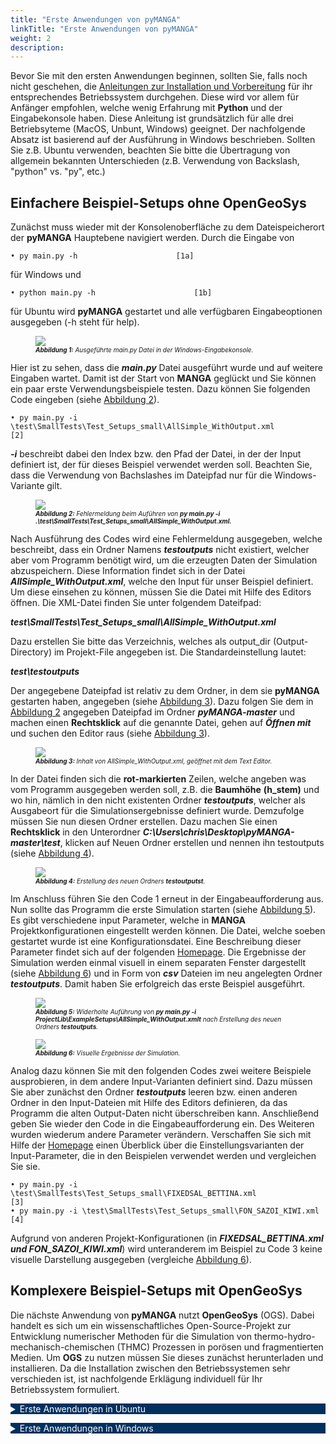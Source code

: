 ```yaml
---
title: "Erste Anwendungen von pyMANGA"
linkTitle: "Erste Anwendungen von pyMANGA"
weight: 2
description:
---
```


<head>
<style type="text/css">
<!--
details summary {color: white; background: #00305E; margin-bottom: 1em;}
-->
</style>
</head>

Bevor Sie mit den ersten Anwendungen beginnen, sollten Sie, falls noch nicht geschehen, die <a href="/de/docs/erste_schritte/installation">Anleitungen zur Installation und Vorbereitung</a> für ihr entsprechendes Betriebssystem durchgehen. Diese wird vor allem für Anfänger empfohlen, welche wenig Erfahrung mit **Python** und der Eingabekonsole haben. Diese Anleitung ist grundsätzlich für alle drei Betriebsyteme (MacOS, Unbunt, Windows) geeignet. Der nachfolgende Absatz ist basierend auf der Ausführung in Windows beschrieben. Sollten Sie z.B. Ubuntu verwenden, beachten Sie bitte die Übertragung von allgemein bekannten Unterschieden (z.B. Verwendung von Backslash, "python" vs. "py", etc.)

## Einfachere Beispiel-Setups ohne OpenGeoSys

Zunächst muss wieder mit der Konsolenoberfläche zu dem Dateispeicherort der **pyMANGA** Hauptebene navigiert werden. Durch die Eingabe von 

	• py main.py -h  			         [1a]

für Windows und

	• python main.py -h  			         [1b]

für Ubuntu wird **pyMANGA** gestartet und alle verfügbaren Eingabeoptionen ausgegeben (-h steht für help).

<figure>
<a name="Abbildung_1"></a>
<img src="/pictures/ausgefuehrte_main_py_Datei_in_der_Eingabekonsole.jpg">
<figcaption><font size = "1"><i><b>Abbildung 1:</b> Ausgeführte main.py Datei in der Windows-Eingabekonsole.</i></font></figcaption>
</figure><p>

Hier ist zu sehen, dass die ***main.py*** Datei ausgeführt wurde und auf weitere Eingaben wartet. Damit ist der Start von **MANGA** geglückt und Sie können ein paar erste Verwendungsbeispiele testen. Dazu können Sie folgenden Code eingeben (siehe <a href="/de/docs/erste_schritte/erste_anwendungen_von_pymanga/#Abbildung_2">Abbildung 2</a>).

	• py main.py -i \test\SmallTests\Test_Setups_small\AllSimple_WithOutput.xml			  [2]

***-i*** beschreibt dabei den Index bzw. den Pfad der Datei, in der der Input definiert ist, der für dieses Beispiel verwendet werden soll. Beachten Sie, dass die Verwendung von Bachslashes im Dateipfad nur für die Windows-Variante gilt. 

<figure>
<a name="Abbildung_2"></a>
<img src="/pictures/Fehlermeldung_beim_Aufuehren_von_py-main.py.jpg">
<figcaption><font size = "1"><i><b>Abbildung 2:</b> Fehlermeldung beim Auführen von <b>py main.py -i .\test\SmallTests\Test_Setups_small\AllSimple_WithOutput.xml.</b></i></font></figcaption>
</figure><p>

Nach Ausführung des Codes wird eine Fehlermeldung ausgegeben, welche beschreibt, dass ein Ordner Namens ***testoutputs*** nicht existiert, welcher aber vom Programm benötigt wird, um die erzeugten Daten der Simulation abzuspeichern. Diese Information findet sich in der Datei ***AllSimple_WithOutput.xml***, welche den Input für unser Beispiel definiert. Um diese einsehen zu können, müssen Sie die Datei mit Hilfe des Editors öffnen. Die XML-Datei finden Sie unter folgendem Dateifpad:

***test\SmallTests\Test_Setups_small\AllSimple_WithOutput.xml***


Dazu erstellen Sie bitte das Verzeichnis, welches als output_dir (Output-Directory) im Projekt-File angegeben ist. Die Standardeinstellung lautet:

***test\testoutputs***


Der angegebene Dateipfad ist relativ zu dem Ordner, in dem sie **pyMANGA** gestarten haben, angegeben (siehe <a href="/de/docs/erste_schritte/erste_anwendungen_von_pymanga/#Abbildung_3">Abbildung 3</a>). Dazu folgen Sie dem in <a href="/de/docs/erste_schritte/erste_anwendungen_von_pymanga/#Abbildung_2">Abbildung 2</a> angegeben Dateipfad im Ordner ***pyMANGA-master*** und machen einen **Rechtsklick** auf die genannte Datei, gehen auf ***Öffnen mit*** und suchen den Editor raus (siehe <a href="/de/docs/erste_schritte/erste_anwendungen_von_pymanga/#Abbildung_3">Abbildung 3</a>).

<figure>
<a name="Abbildung_3"></a>
<img src="/pictures/Inhalt_von_AllSimple_WithOutput.xml,_geoeffnet_mit_dem_Text_Editor.jpg">
<figcaption><font size = "1"><i><b>Abbildung 3:</b> Inhalt von </b>AllSimple_WithOutput.xml</b>, geöffnet mit dem Text Editor.</i></font></figcaption>
</figure><p>

In der Datei finden sich die **rot-markierten** Zeilen, welche angeben was vom Programm ausgegeben werden soll, z.B. die **Baumhöhe** **(h_stem)** und wo hin, nämlich in den nicht existenten Ordner ***testoutputs***, welcher als Ausgabeort für die Simulationsergebnisse definiert wurde. Demzufolge müssen Sie nun diesen Ordner erstellen. Dazu machen Sie einen **Rechtsklick** in den Unterordner ***C:\Users\chris\Desktop\pyMANGA-master\test***, klicken auf Neuen Ordner erstellen und nennen ihn testoutputs (siehe <a href="/de/docs/erste_schritte/erste_anwendungen_von_pymanga/#Abbildung_4">Abbildung 4</a>).

<figure>
<a name="Abbildung_4"></a>
<img src="/pictures/Erstellung_des_neuen_Ordners_testoutputs.jpg">
<figcaption><font size = "1"><i><b>Abbildung 4:</b> Erstellung des neuen Ordners <b>testoutputst</b>.</i></font></figcaption>
</figure><p>

Im Anschluss führen Sie den Code 1 erneut in der Eingabeaufforderung aus. Nun sollte das Programm die erste Simulation starten (siehe <a href="/de/docs/erste_schritte/erste_anwendungen_von_pymanga/#Abbildung_5">Abbildung 5</a>). Es gibt verschiedene input Parameter, welche in <b>MANGA</b> Projektkonfigurationen eingestellt werden können. Die Datei, welche soeben gestartet wurde ist eine Konfigurationsdatei. Eine Beschreibung dieser Parameter findet sich auf der folgenden [Homepage](https://jbathmann.github.io/pyMANGA/project_dox__MangaProject__MangaProject.html "https://jbathmann.github.io/pyMANGA/project_dox__MangaProject__MangaProject.html"). Die Ergebnisse der Simulation werden einmal visuell in einem separaten Fenster dargestellt (siehe <a href="/de/docs/erste_schritte/erste_anwendungen_von_pymanga/#Abbildung_6">Abbildung 6</a>) und in Form von ***csv*** Dateien im neu angelegten Ordner ***testoutputs***. Damit haben Sie erfolgreich das erste Beispiel ausgeführt.

<figure>
<a name="Abbildung_5"></a>
<img src="/pictures/Widerholte_Ausfuehrung_von_py_main.py_-i_ProjectLibExampleSetupsAllSimple_WithOutput.xml_nach_erstellung_den_neuen_Ordner_testoutputs.jpg">
<figcaption><font size = "1"><i><b>Abbildung 5:</b> Widerholte Auführung von  <b>py main.py -i ProjectLib\ExampleSetups\AllSimple_WithOutput.xmlt</b> nach Erstellung des neuen Ordners  <b>testoutputs</b>.</i></font></figcaption>
</figure><p>

<figure>
<a name="Abbildung_6"></a>
<img src="/pictures/Visuelle_Ergebnisse_der_Simulation.jpg">
<figcaption><font size = "1"><i><b>Abbildung 6:</b> Visuelle Ergebnisse der Simulation.</i></font></figcaption>
</figure><p>

Analog dazu können Sie mit den folgenden Codes zwei weitere Beispiele ausprobieren, in dem andere Input-Varianten definiert sind. Dazu müssen Sie aber zunächst den Ordner ***testoutputs*** leeren bzw. einen anderen Ordner in den Input-Dateien mit Hilfe des Editors definieren, da das Programm die alten Output-Daten nicht überschreiben kann. Anschließend geben Sie wieder den Code in die Eingabeaufforderung ein. Des Weiteren wurden wiederum andere Parameter verändern. Verschaffen Sie sich mit Hilfe der [Homepage](https://jbathmann.github.io/pyMANGA/project_dox__MangaProject__MangaProject.html "https://jbathmann.github.io/pyMANGA/project_dox__MangaProject__MangaProject.html") einen Überblick über die Einstellungsvarianten der Input-Parameter, die in den Beispielen verwendet werden und vergleichen Sie sie.


	• py main.py -i \test\SmallTests\Test_Setups_small\FIXEDSAL_BETTINA.xml 			 [3] 
	• py main.py -i \test\SmallTests\Test_Setups_small\FON_SAZOI_KIWI.xml			         [4]

Aufgrund von anderen Projekt-Konfigurationen (in ***FIXEDSAL_BETTINA.xml und FON_SAZOI_KIWI.xml***) wird unteranderem im Beispiel zu Code 3 keine visuelle Darstellung ausgegeben (vergleiche <a href="/de/docs/erste_schritte/erste_anwendungen_von_pymanga/#Abbildung_6">Abbildung 6</a>).

## Komplexere Beispiel-Setups mit OpenGeoSys


Die nächste Anwendung von **pyMANGA** nutzt **OpenGeoSys** (OGS). Dabei handelt es sich um ein wissenschaftliches Open-Source-Projekt zur Entwicklung numerischer Methoden für die Simulation von thermo-hydro-mechanisch-chemischen (THMC) Prozessen in porösen und fragmentierten Medien. Um **OGS** zu nutzen müssen Sie dieses zunächst herunterladen und installieren. Da die Installation zwischen den Betriebssystemen sehr verschieden ist, ist nachfolgende Erklägung individuell für Ihr Betriebssystem formuliert.


<details>
<summary >Erste Anwendungen in Ubuntu</summary>
<p>
Hier finden Sie in kürze eine Beschreibung für Ubuntu. Sehen Sie sich solange gerne den bereits vorhandenen Inhalt zu Windows an.
</p>
</details>

<details>
<summary>Erste Anwendungen in Windows</summary>
<p>

Um **OGS** zu installieren gehen Sie auf die folgende [Homepage](https://www.opengeosys.org/releases/ "https://www.opengeosys.org/releases/")  und scrollen bis Sie die **Version** **6.3.0** finden und downloaden diese (siehe <a href="/de/docs/erste_schritte/erste_anwendungen_von_pymanga/#Abbildung_7">Abbildung 7</a> und <a href="/de/docs/erste_schritte/erste_anwendungen_von_pymanga/#Abbildung_8">Abbildung 8</a>).


<figure>
<a name="Abbildung_7"></a>
<img src="/pictures/Versionsauswahl_von_OGS.jpg">
<figcaption><font size = "1"><i><b>Abbildung 7:</b> Versionsauswahl von <b>OGS</b>.</i></font></figcaption>
</figure><p>

<figure>
<a name="Abbildung_8"></a>
<img src="/pictures/Download_von_OGS 6.3.0.jpg">
<figcaption><font size = "1"><i><b>Abbildung 8:</b> Download von OGS 6.3.0.</i></font></figcaption>
</figure><p>

Wählen Sie, entsprechend ihres Betriebssystems, die zu downloadende Datei aus.  Anschließend entpacken Sie die Zip Datei, kopieren den ***Bin*** Ordner und fügen diese in den ***pyMANGA-master*** Ordner in den folgenden Pfad ein (siehe <a href="/de/docs/erste_schritte/erste_anwendungen_von_pymanga/#Abbildung_9">Abbildung 9</a>).

	\pyMANGA-master\TreeModelLib\BelowgroundCompetition\OGS					 [5]

<figure>
<a name="Abbildung_9"></a>
<img src="/pictures/Einfuegen_von_OGS_in_den_pyMANGA-master_Ordner.jpg">
<figcaption><font size = "1"><i><b>Abbildung 9:</b> Einfügen von OGS in den pyMANGA-master Ordner.</i></font></figcaption>
</figure><p>

Damit ist **OGS** installiert. Um zu testen ob es ordnungsgemäß funktioniert, öffnen Sie den ***Bin*** Ordner, drücken **shift** und die **rechte** Maustaste und wählen **PowerShell-Fenster** **hier** **öffnen** (siehe <a href="/de/docs/erste_schritte/erste_anwendungen_von_pymanga/#Abbildung_10">Abbildung 10</a>).

<figure>
<a name="Abbildung_10"></a>
<img src="/pictures/Test_ob_OGS_Ordnungsgemaeß_funktioniert.jpg">
<figcaption><font size = "1"><i><b>Abbildung 10:</b> Test ob OGS Ordnungsgemaeß funktioniert.</i></font></figcaption>
</figure><p>

Kopieren Sie den Pfad, der im **PowerShell-Fenster** angezeigt wird, und hängen Sie ***\OGS*** an und führen dies mit der **Eingabetaste** aus. In der folgenden <a href="/de/docs/erste_schritte/erste_anwendungen_von_pymanga/#Abbildung_11">Abbildung 11</a> sehen Sie die Ausgabe des **PowerShell-Fensters**, wenn **OGS** reibungslos funktioniert. 

<figure>
<a name="Abbildung_11"></a>
<img src="/pictures/Ausgabe_bei_Ordnungsgemaeßer_Funktion_von_OGS.jpg">
<figcaption><font size = "1"><i><b> Abbildung 11:</b> Ausgabe bei Ordnungsgemäßer Funktion von OGS.</i></font></figcaption>
</figure><p>

Nun können Sie das nächste Anwendungsbeispiel starten, indem Sie wie gehabt die Eingabeaufforderung im ***pyMANGA-master*** Ordner öffnen und pyMANGA starten. Anschließend geben Sie den nachfolgenden Befehl ein (siehe <a href="/de/docs/erste_schritte/erste_anwendungen_von_pymanga/#Abbildung_12">Abbildung 12</a>).

	py main.py -i \test\LargeTests\Test_Setups_large\OGS3D_SAZOI_BETTINA.xml 				 [6]

<figure>
<a name="Abbildung_12"></a>
<img src="/pictures/zeigt_die_Ausfuehrung_des_Anwendungsbeispiels_mit_OGS.jpg">
<figcaption><font size = "1"><i><b>Abbildung 12:</b> zeigt die Ausführung des Anwendungsbeispiels mit OGS.</i></font></figcaption>
</figure><p>

Hinweis: Die Rechenzeit kann mehrere Stunden betragen. Dies können Sie reduzierten, indem Sie in der Datei ***GS3D_SAZOI_BETTINA*** unter folgenden Pfad ***\pyMANGA-master\ProjectLib\ExampleSetups*** öffnen und die folgende Zeile hinzufügen.

	<delta_t_ogs> 604800 </delta_t_ogs>							 [7]

Hier werden **604800** Sekunden angegeben, diese Zahl kann variiert werden. Sie entspricht hier einer Woche, d.h. die OGS-Berechnungen werden im Baummodell nicht für den Ausgangszeitschritt, sondern nur für eine Woche durchgeführt. Aus den Ergebnissen wird die Porenwasserverteilung unter stationären Annahmen extrapoliert. Folglich muss dieser Parameter sehr vorsichtig verwendet werden, ist aber ein Mittel, um die Rechenzeit deutlich zu reduzieren (siehe <a href="/de/docs/erste_schritte/erste_anwendungen_von_pymanga/#Abbildung_13">Abbildung 13</a>).

<figure>
<a name="Abbildung_13"></a>
<img src="/pictures/Anpassung_zur_Rechenzeit_Verkuerzung.jpg">
<figcaption><font size = "1"><i><b>Abbildung 13:</b> Anpassung zur Rechenzeit Verkürzung.</i></font></figcaption>
</figure><p>

</p>
</details>

